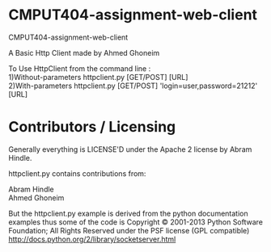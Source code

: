 CMPUT404-assignment-web-client
==============================

CMPUT404-assignment-web-client

A Basic Http Client made by Ahmed Ghoneim <br>

To Use HttpClient from the command line : <br>
	1)Without-parameters httpclient.py [GET/POST] [URL] <br>
	2)With-parameters httpclient.py [GET/POST] 'login=user,password=21212' [URL] <br>



Contributors / Licensing
========================

Generally everything is LICENSE'D under the Apache 2 license by Abram Hindle.

httpclient.py contains contributions from:

Abram Hindle  <br>
Ahmed Ghoneim 


But the httpclient.py example is derived from the python documentation
examples thus some of the code is Copyright © 2001-2013 Python
Software Foundation; All Rights Reserved under the PSF license (GPL
compatible) http://docs.python.org/2/library/socketserver.html


